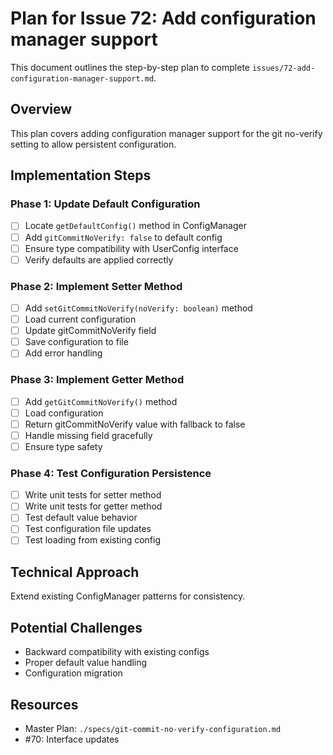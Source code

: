# Plan for Issue 72: Add configuration manager support

This document outlines the step-by-step plan to complete `issues/72-add-configuration-manager-support.md`.

## Overview

This plan covers adding configuration manager support for the git no-verify setting to allow persistent configuration.

## Implementation Steps



### Phase 1: Update Default Configuration
- [ ] Locate `getDefaultConfig()` method in ConfigManager
- [ ] Add `gitCommitNoVerify: false` to default config
- [ ] Ensure type compatibility with UserConfig interface
- [ ] Verify defaults are applied correctly

### Phase 2: Implement Setter Method
- [ ] Add `setGitCommitNoVerify(noVerify: boolean)` method
- [ ] Load current configuration
- [ ] Update gitCommitNoVerify field
- [ ] Save configuration to file
- [ ] Add error handling

### Phase 3: Implement Getter Method
- [ ] Add `getGitCommitNoVerify()` method
- [ ] Load configuration
- [ ] Return gitCommitNoVerify value with fallback to false
- [ ] Handle missing field gracefully
- [ ] Ensure type safety

### Phase 4: Test Configuration Persistence
- [ ] Write unit tests for setter method
- [ ] Write unit tests for getter method
- [ ] Test default value behavior
- [ ] Test configuration file updates
- [ ] Test loading from existing config

## Technical Approach
Extend existing ConfigManager patterns for consistency.

## Potential Challenges
- Backward compatibility with existing configs
- Proper default value handling
- Configuration migration

## Resources
- Master Plan: `./specs/git-commit-no-verify-configuration.md`
- #70: Interface updates